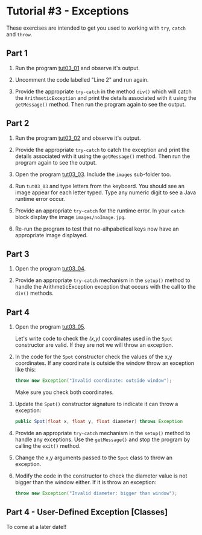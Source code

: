 # Tutorial #3 - Exceptions

These exercises are intended to get you used to working with ``try``, ``catch`` and ``throw``.

## Part 1

1.	Run the program [tut03_01](https://github.com/barcaxi/oop/tree/master/code/tutorials/tut03_01) and observe it's output.
	
2.	Uncomment the code labelled "Line 2" and run again.

3.	Provide the appropriate ``try-catch`` in the method ``div()`` which will catch the ``ArithmeticException`` and print the details associated with it using the ``getMessage()`` method. Then run the program again to see the output.



## Part 2

1.	Run the program [tut03_02](https://github.com/barcaxi/oop/tree/master/code/tutorials/tut03_02) and observe it's output.
	
2.	Provide the appropriate ``try-catch`` to catch the exception and print the details associated with it using the ``getMessage()`` method. Then run the program again to see the output.

3.	Open the program [tut03_03](https://github.com/barcaxi/oop/tree/master/code/tutorials/tut03_03).  Include the ``images`` sub-folder too.

4.	Run ``tut03_03`` and type letters from the keyboard.  You should see an image appear for each letter typed.  Type any numeric digit to see a Java runtime error occur.

5.	Provide an appropriate ``try-catch`` for the runtime error.  In your ``catch`` block display the image ``images/noImage.jpg``.

6.	Re-run the program to test that no-alhpabetical keys now have an appropriate image displayed.



## Part 3 

1.	Open the program [tut03_04](https://github.com/barcaxi/oop/tree/master/code/tutorials/tut03_04).
	
2.	Provide an appropriate ``try-catch`` mechanism in the ``setup()`` method to handle the ArithmeticException exception that occurs with the call to the ``div()`` methods.



## Part 4

1.	Open the program [tut03_05](https://github.com/barcaxi/oop/tree/master/code/tutorials/tut03_05).

	Let's write code to check the *(x,y)* coordinates used in the ``Spot`` constructor are valid.  If they are not we will throw an exception.


2.	In the code for the ``Spot`` constructor check the values of the x,y coordinates.  If any coordinate is outside the window throw an exception like this:

	```java
	throw new Exception("Invalid coordinate: outside window");

	```

	Make sure you check both coordinates.

3.	Update the ``Spot()`` constructor signature to indicate it can throw a exception:

	```java
	public Spot(float x, float y, float diameter) throws Exception

	```

4.	Provide an appropriate ``try-catch`` mechanism in the ``setup()`` method to handle any exceptions.  Use the ``getMessage()`` and stop the program by calling the ``exit()`` method.

5.	Change the x,y arguments passed to the ``Spot`` class to throw an exception.

6.	Modify the code in the constructor to check the diameter value is not bigger than the window either.  If it is throw an exception:

	```java
	throw new Exception("Invalid diameter: bigger than window");

	```

## Part 4 - User-Defined Exception [Classes]

To come at a later date!!